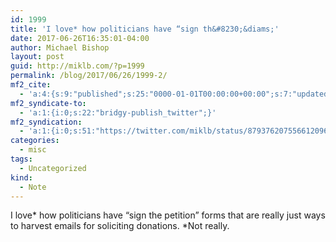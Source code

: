 ```yaml
---
id: 1999
title: 'I love* how politicians have “sign th&#8230;&diams;'
date: 2017-06-26T16:35:01-04:00
author: Michael Bishop
layout: post
guid: http://miklb.com/?p=1999
permalink: /blog/2017/06/26/1999-2/
mf2_cite:
  - 'a:4:{s:9:"published";s:25:"0000-01-01T00:00:00+00:00";s:7:"updated";s:25:"0000-01-01T00:00:00+00:00";s:8:"category";a:1:{i:0;s:0:"";}s:6:"author";a:0:{}}'
mf2_syndicate-to:
  - 'a:1:{i:0;s:22:"bridgy-publish_twitter";}'
mf2_syndication:
  - 'a:1:{i:0;s:51:"https://twitter.com/miklb/status/879376207556612096";}'
categories:
  - misc
tags:
  - Uncategorized
kind:
  - Note
---
```

I love* how politicians have “sign the petition” forms that are really just ways to harvest emails for soliciting donations. 
*Not really.